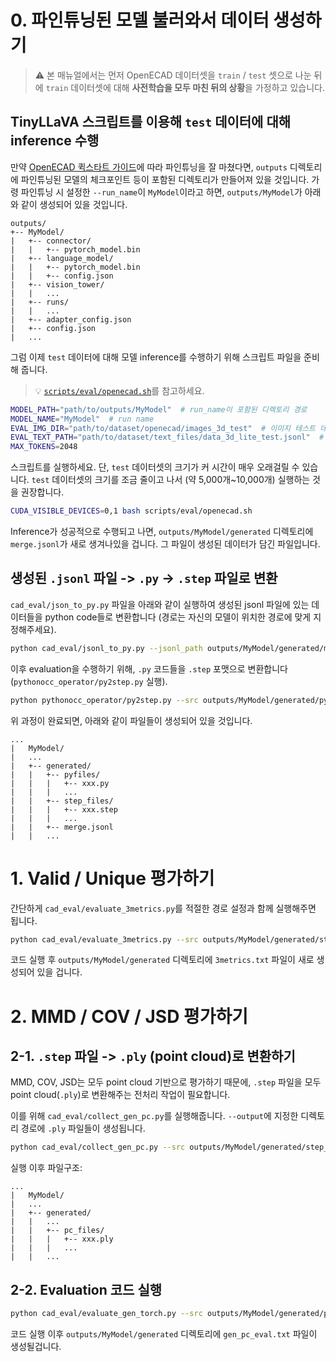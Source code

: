 # 0. 파인튜닝된 모델 불러와서 데이터 생성하기
> :warning: 본 매뉴얼에서는 먼저 OpenECAD 데이터셋을 `train` / `test` 셋으로 나눈 뒤에 `train` 데이터셋에 대해 **사전학습을 모두 마친 뒤의 상황**을 가정하고 있습니다.
## TinyLLaVA 스크립트를 이용해 `test` 데이터에 대해 inference 수행

만약 [OpenECAD 퀵스타트 가이드](https://github.com/cm8908/TinyLLaVA_CAD/blob/main/OpenECAD%20(TinyLLaVA)%20%ED%80%B5%EC%8A%A4%ED%83%80%ED%8A%B8.md)에 따라 파인튜닝을 잘 마쳤다면, `outputs` 디렉토리에 파인튜닝된 모델의 체크포인트 등이 포함된 디렉토리가 만들어져 있을 것입니다. 가령 파인튜닝 시 설정한 `--run_name`이 `MyModel`이라고 하면, `outputs/MyModel`가 아래와 같이 생성되어 있을 것입니다.
```
outputs/
+-- MyModel/
|   +-- connector/
|   |   +-- pytorch_model.bin
|   +-- language_model/
|   |   +-- pytorch_model.bin
|   |   +-- config.json
|   +-- vision_tower/
|   |   ...
|   +-- runs/
|   |   ...
|   +-- adapter_config.json
|   +-- config.json
|   ...
```

그럼 이제 `test` 데이터에 대해 모델 inference를 수행하기 위해 스크립트 파일을 준비해 줍니다.
> :bulb: [`scripts/eval/openecad.sh`](https://github.com/cm8908/TinyLLaVA_CAD/blob/main/scripts/eval/openecad.sh)를 참고하세요.

```bash
MODEL_PATH="path/to/outputs/MyModel"  # run_name이 포함된 디렉토리 경로
MODEL_NAME="MyModel"  # run name
EVAL_IMG_DIR="path/to/dataset/openecad/images_3d_test"  # 이미지 테스트 데이터
EVAL_TEXT_PATH="path/to/dataset/text_files/data_3d_lite_test.jsonl"  # 텍스트 테스트 데이터
MAX_TOKENS=2048
```

스크립트를 실행하세요. 단, `test` 데이터셋의 크기가 커 시간이 매우 오래걸릴 수 있습니다. `test` 데이터셋의 크기를 조금 줄이고 나서 (약 5,000개~10,000개) 실행하는 것을 권장합니다.
```bash
CUDA_VISIBLE_DEVICES=0,1 bash scripts/eval/openecad.sh
```

Inference가 성공적으로 수행되고 나면, `outputs/MyModel/generated` 디렉토리에 `merge.jsonl`가 새로 생겨나있을 겁니다. 그 파일이 생성된 데이터가 담긴 파일입니다.

## 생성된 `.jsonl` 파일 -> `.py` -> `.step` 파일로 변환
`cad_eval/json_to_py.py` 파일을 아래와 같이 실행하여 생성된 jsonl 파일에 있는 데이터들을 python code들로 변환합니다 (경로는 자신의 모델이 위치한 경로에 맞게 지정해주세요).

```bash
python cad_eval/jsonl_to_py.py --jsonl_path outputs/MyModel/generated/merge.jsonl --save_dir outputs/MyModel/generated/pyfiles
```

이후 evaluation을 수행하기 위해, `.py` 코드들을 `.step` 포맷으로 변환합니다 (`pythonocc_operator/py2step.py` 실행).

```bash
python pythonocc_operator/py2step.py --src outputs/MyModel/generated/pyfiles -o outputs/MyModel/generated/step_files
```

위 과정이 완료되면, 아래와 같이 파일들이 생성되어 있을 것입니다.
```
...
|	MyModel/
|   ...
|   +-- generated/
|   |   +-- pyfiles/
|   |   |   +-- xxx.py
|   |   |   ...
|   |   +-- step_files/
|   |   |   +-- xxx.step
|   |   |   ...
|   |   +-- merge.jsonl
|   |   ...
```
# 1. Valid / Unique 평가하기
간단하게 `cad_eval/evaluate_3metrics.py`를 적절한 경로 설정과 함께 실행해주면 됩니다.

```bash
python cad_eval/evaluate_3metrics.py --src outputs/MyModel/generated/step_files --parallel --log_dir outputs/MyModel/generated  # --parallel 필수
```

코드 실행 후 `outputs/MyModel/generated` 디렉토리에 `3metrics.txt` 파일이 새로 생성되어 있을 겁니다.

# 2. MMD / COV / JSD 평가하기
## 2-1. `.step` 파일 -> `.ply` (point cloud)로 변환하기
MMD, COV, JSD는 모두 point cloud 기반으로 평가하기 때문에, `.step` 파일을 모두 point cloud(`.ply`)로 변환해주는 전처리 작업이 필요합니다.

이를 위해 `cad_eval/collect_gen_pc.py`를 실행해줍니다. `--output`에 지정한 디렉토리 경로에 `.ply` 파일들이 생성됩니다.
```bash
python cad_eval/collect_gen_pc.py --src outputs/MyModel/generated/step_files --output outputs/MyModel/generated/pc_files
```

실행 이후 파일구조:
```
...
|	MyModel/
|   ...
|   +-- generated/
|   |   ...
|   |   +-- pc_files/
|   |   |   +-- xxx.ply
|   |   |   ...
|   |   ...
```

## 2-2. Evaluation 코드 실행
```bash
python cad_eval/evaluate_gen_torch.py --src outputs/MyModel/generated/pc_files -g 0,1 -o outputs/MyModel/generated
```
코드 실행 이후 `outputs/MyModel/generated` 디렉토리에 `gen_pc_eval.txt` 파일이 생성될겁니다.
